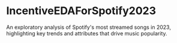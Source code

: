 # IncentiveEDAForSpotify2023
An exploratory analysis of Spotify's most streamed songs in 2023, highlighting key trends and attributes that drive music popularity.
